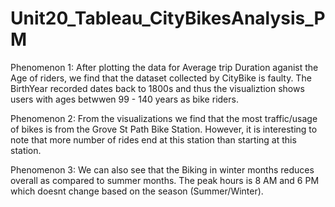 # Unit20_Tableau_CityBikesAnalysis_PM


Phenomenon 1: 
After plotting the data for Average trip Duration aganist the Age of riders, we find that the dataset collected by CityBike is faulty. The BirthYear recorded dates back to 1800s and thus the visualiztion shows users with ages betwwen 99 - 140 years as bike riders. 

Phenomenon 2:
From the visualizations we find that the most traffic/usage of bikes is from the Grove St Path Bike Station. However, it is interesting to note that more number of rides end at this station than starting at this station. 

Phenomenon 3:
We can also see that the Biking in winter months reduces overall as compared to summer months. The peak hours is 8 AM and 6 PM which doesnt change based on the season (Summer/Winter). 
